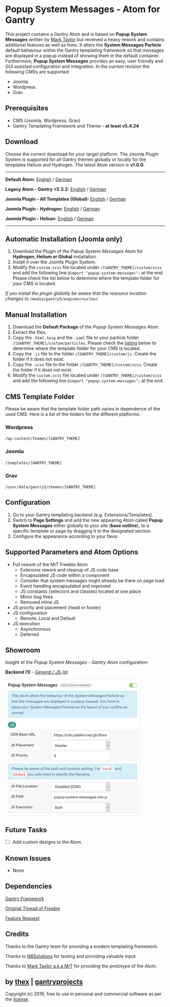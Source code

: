 # Popup System Messages - Atom for Gantry
This project contains a Gantry Atom and is based on **Popup System Messages** written by [Mark Taylor](https://rockettheme.com/forum/gantry5-for-joomla/278683-popupmessages-atom-freebie-by-mrt?limitstart=0) but received a heavy rework and contains additional features as well as fixes. It alters the **System Messages Particle** default behaviour within the Gantry templating framework so that messages are displayed in a popup instead of showing them in the default container. Furthermore, **Popup System Messages** provides an easy, user friendly and GUI assisted configuration and integration. In the current revision the following CMSs are supported:
* Joomla
* Wordpress
* Grav

## Prerequisites
* CMS (Joomla, Wordpress, Grav)
* Gantry Templating Framework and Theme - **at least v5.4.24**

## Download
Choose the correct download for your target platform. The Joomla Plugin System is supported for all Gantry themes globally or locally for the templates Helium and Hydrogen. The latest Atom version is **v1.0.0**.
___
**Default Atom:**
[English](https://github.com/thexmanxyz/Popup-System-Messages-Gantry/releases/download/v1.0.0/psm.atom.only.EN.v1.0.0.zip) / [German](https://github.com/thexmanxyz/Popup-System-Messages-Gantry/releases/download/v1.0.0/psm.atom.only.DE.v1.0.0.zip)

**Legacy Atom - Gantry <5.3.2:**
[English](https://github.com/thexmanxyz/Popup-System-Messages-Gantry/releases/download/v1.0.0/psm.atom.only.legacy.EN.v1.0.0.zip) / [German](https://github.com/thexmanxyz/Popup-System-Messages-Gantry/releases/download/v1.0.0/psm.atom.only.legacy.DE.v1.0.0.zip)

**Joomla Plugin - All Templates (Global):**
[English](https://github.com/thexmanxyz/Popup-System-Messages-Gantry/releases/download/v1.0.0/psm.j3.global.EN.v1.0.0.zip) / [German](https://github.com/thexmanxyz/Popup-System-Messages-Gantry/releases/download/v1.0.0/psm.j3.global.DE.v1.0.0.zip)

**Joomla Plugin - Hydrogen:**
[English](https://github.com/thexmanxyz/Popup-System-Messages-Gantry/releases/download/v1.0.0/psm.j3.hydrogen.EN.v1.0.0.zip) / [German](https://github.com/thexmanxyz/Popup-System-Messages-Gantry/releases/download/v1.0.0/psm.j3.hydrogen.DE.v1.0.0.zip)

**Joomla Plugin - Helium:**
[English](https://github.com/thexmanxyz/Popup-System-Messages-Gantry/releases/download/v1.0.0/psm.j3.helium.EN.v1.0.0.zip) / [German](https://github.com/thexmanxyz/Popup-System-Messages-Gantry/releases/download/v1.0.0/psm.j3.helium.DE.v1.0.0.zip)
___

## Automatic Installation (Joomla only)
1. Download the Plugin of the *Popup System Messages Atom* for **Hydrogen, Helium or Global** installation.
2. Install it over the Joomla Plugin System.
3. Modify the `custom.scss` file located under `/[GANTRY_THEME]/custom/scss` and add the following line `@import "popup-system-messages";` at the end. Please check the list below to determine where the template folder for your CMS is located.

*If you install the plugin globally be aware that the resource location changes to `/media/gantry5/engines/nucleus`*

## Manual Installation
1. Download the **Default Package** of the *Popup System Messages Atom*.
2. Extract the files.
3. Copy the `.html.twig` and the `.yaml` file to your particle folder `/[GANTRY_THEME]/custom/particles`. Please check the [listing](https://github.com/thexmanxyz/Popup-System-Messages-Gantry#cms-template-folder) below to determine where the template folder for your CMS is located.
4. Copy the `.js` file to the folder `/[GANTRY_THEME]/custom/js`. Create the folder if it does not exist.
5. Copy the `.scss` file to the folder `/[GANTRY_THEME]/custom/scss`. Create the folder if it does not exist.
6. Modify the `custom.scss` file located under `/[GANTRY_THEME]/custom/scss` and add the following line `@import "popup-system-messages";` at the end.

## CMS Template Folder
Please be aware that the template folder path varies in dependence of the used CMS. Here is a list of the folders for the different platforms:

### Wordpress
`/wp-content/themes/[GANTRY_THEME]`

### Joomla
`/templates/[GANTRY_THEME]`

### Grav
`/user/data/gantry5/themes/[GANTRY_THEME]`

## Configuration
1. Go to your Gantry templating backend (e.g. Extensions/Templates).
2. Switch to **Page Settings** and add the new appearing Atom called **Popup System Messages** either globally to your site (**base outline**), to a specific template or page by dragging it to the designated section.
3. Configure the appearance according to your favor.

## Supported Parameters and Atom Options
* Full rework of the MrT Freebie Atom 
  * Extensive rework and cleanup of JS code base
  * Encapsulated JS code within a component 
  * Consider that system messages might already be there on page load
  * Event handling encapsulated and improved
  * JS constants (selectors and classes) located at one place
  * Minor bug fixes
  * Removed inline JS
* JS priority and placement (head or footer)
* JS configuration
  * Remote, Local and Default
* JS execution
  * Asynchronous
  * Deferred
  
## Showroom
Insight of the *Popup System Messages - Gantry Atom* configuration:

**Backend (1)** - *[General / JS (a)](/screenshots/backend_general_js.png)*

![1](/screenshots/backend_general_js.png)

## Future Tasks
- [ ] Add custom designs to the Atom.

## Known Issues
* None

## Dependencies
[Gantry Framework](http://gantry.org/)

[Original Thread of Freebie](https://rockettheme.com/forum/gantry5-for-joomla/278683-popupmessages-atom-freebie-by-mrt?limitstart=0)

[Feature Request](https://github.com/gantry/gantry5/issues/1652)

## Credits
Thanks to the Gantry team for providing a modern templating framework.

Thanks to [N8Solutions](https://github.com/N8Solutions) for testing and providing valuable input.

Thanks to [Mark Taylor a.k.a MrT](https://github.com/marktaylor46) for providing the prototype of the Atom.

## by [thex](https://github.com/thexmanxyz) | [gantryprojects](https://gantryprojects.com)
Copyright (c) 2019, free to use in personal and commercial software as per the [license](/LICENSE.md).
